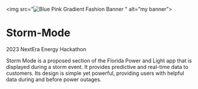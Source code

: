 <img src=”![Blue Pink Gradient Fashion Banner](https://github.com/theta205/Storm-Mode/assets/144835847/66fb0940-5759-4682-90f3-e61d686ef6d2)
" alt=”my banner”>

# Storm-Mode
2023 NextEra Energy Hackathon  

Storm Mode is a proposed section of the Florida Power and Light app that is displayed during a storm event. It provides predictive and real-time data to customers. Its design is simple yet powerful, providing users with helpful data during and before power outages.
